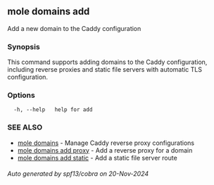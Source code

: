 ## mole domains add

Add a new domain to the Caddy configuration

### Synopsis

This command supports adding domains to the Caddy configuration, 
	including reverse proxies and static file servers with automatic TLS configuration.

### Options

```
  -h, --help   help for add
```

### SEE ALSO

* [mole domains](mole_domains.md)	 - Manage Caddy reverse proxy configurations
* [mole domains add proxy](mole_domains_add_proxy.md)	 - Add a reverse proxy for a domain
* [mole domains add static](mole_domains_add_static.md)	 - Add a static file server route

###### Auto generated by spf13/cobra on 20-Nov-2024
